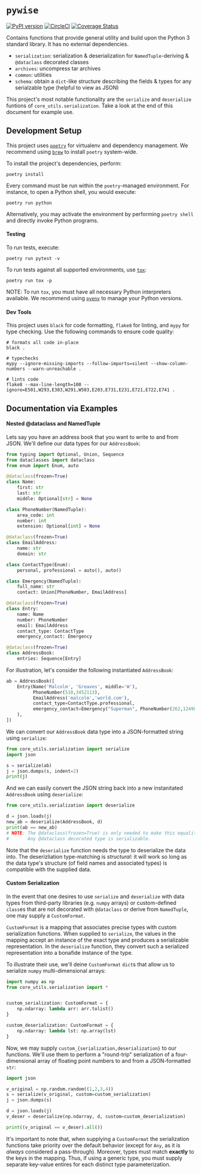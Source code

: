 # `pywise`
[![PyPI version](https://badge.fury.io/py/pywise.svg)](https://badge.fury.io/py/pywise) [![CircleCI](https://circleci.com/gh/malcolmgreaves/pywise/tree/main.svg?style=svg)](https://circleci.com/gh/malcolmgreaves/pywise/tree/main) [![Coverage Status](https://coveralls.io/repos/github/malcolmgreaves/pywise/badge.svg?branch=main)](https://coveralls.io/github/malcolmgreaves/pywise?branch=main)

Contains functions that provide general utility and build upon the Python 3 standard library. It has no external dependencies.
  - `serialization`: serialization & deserialization for `NamedTuple`-deriving & `@dataclass` decorated classes
  - `archives`: uncompress tar archives
  - `common`: utilities
  - `schema`: obtain a `dict`-like structure describing the fields & types for any serialzable type (helpful to view as JSON)

This project's most notable functionality are the `serialize` and `deserialize` funtions of `core_utils.serialization`.
Take a look at the end of this document for example use.



## Development Setup
This project uses [`poetry`](https://python-poetry.org/) for virtualenv and dependency management. We recommend using [`brew`](https://brew.sh/) to install `poetry` system-wide.

To install the project's dependencies, perform:
```
poetry install
```

Every command must be run within the `poetry`-managed environment.
For instance, to open a Python shell, you would execute:
```
poetry run python
```
Alternatively, you may activate the environment by performing `poetry shell` and directly invoke Python programs.


#### Testing
To run tests, execute:
```
poetry run pytest -v
```
To run tests against all supported environments, use [`tox`](https://tox.readthedocs.io/en/latest/):
```
poetry run tox -p
```
NOTE: To run `tox`, you must have all necessary Python interpreters available.
      We recommend using [`pyenv`](https://github.com/pyenv/pyenv) to manage your Python versions.


#### Dev Tools
This project uses `black` for code formatting, `flake8` for linting, and
`mypy` for type checking. Use the following commands to ensure code quality:
```
# formats all code in-place
black .

# typechecks
mypy --ignore-missing-imports --follow-imports=silent --show-column-numbers --warn-unreachable .

# lints code
flake8 --max-line-length=100 --ignore=E501,W293,E303,W291,W503,E203,E731,E231,E721,E722,E741 .
```


## Documentation via Examples

#### Nested @dataclass and NamedTuple
Lets say you have an address book that you want to write to and from JSON.
We'll define our data types for our `AddressBook`:

```python
from typing import Optional, Union, Sequence
from dataclasses import dataclass
from enum import Enum, auto

@dataclass(frozen=True)
class Name:
    first: str
    last: str
    middle: Optional[str] = None

class PhoneNumber(NamedTuple):
    area_code: int
    number: int
    extension: Optional[int] = None

@dataclass(frozen=True)
class EmailAddress:
    name: str
    domain: str

class ContactType(Enum):
    personal, professional = auto(), auto()

class Emergency(NamedTuple):
    full_name: str
    contact: Union[PhoneNumber, EmailAddress]

@dataclass(frozen=True)
class Entry:
    name: Name
    number: PhoneNumber
    email: EmailAddress
    contact_type: ContactType
    emergency_contact: Emergency

@dataclass(frozen=True)
class AddressBook:
    entries: Sequence[Entry]
```

For illustration, let's consider the following instantiated `AddressBook`:
```python
ab = AddressBook([
    Entry(Name('Malcolm', 'Greaves', middle='W'), 
          PhoneNumber(510,3452113),
          EmailAddress('malcolm','world.com'),
          contact_type=ContactType.professional,
          emergency_contact=Emergency("Superman", PhoneNumber(262,1249865,extension=1))
    ),
])
```

We can convert our `AddressBook` data type into a JSON-formatted string using `serialize`:
```python
from core_utils.serialization import serialize
import json

s = serialize(ab)
j = json.dumps(s, indent=2)
print(j)
```

And we can easily convert the JSON string back into a new instanitated `AddressBook` using `deserialize`:
```python
from core_utils.serialization import deserialize

d = json.loads(j)
new_ab = deserialize(AddressBook, d)
print(ab == new_ab)
# NOTE: The @dataclass(frozen=True) is only needed to make this equality work.
#       Any @dataclass decorated type is serializable. 
```

Note that the `deserialize` function needs the type to deserialize the data into. The deserizliation
type-matching is _structural_: it will work so long as the data type's structure (of field names and
associated types) is compatible with the supplied data.


#### Custom Serialization
In the event that one desires to use `serialize` and `deserialize` with data types from third-party libraries (e.g. `numpy` arrays) or custom-defined `class`es that are not decorated with `@dataclass` or derive from `NamedTuple`, one may supply a `CustomFormat`.

`CustomFormat` is a mapping that associates precise types with custom serialization functions. When supplied to `serialize`, the values in the mapping accept an instance of the exact type and produces a serializable representation. In the `deserialize` function, they convert such a serialized representation into a bonafide instance of the type.

To illustrate their use, we'll deine `CustomFormat` `dict`s that allow us to serialize `numpy` multi-dimensional arrays:
```python
import numpy as np
from core_utils.serialization import *


custom_serialization: CustomFormat = {
    np.ndarray: lambda arr: arr.tolist()
}

custom_deserialization: CustomFormat = {
    np.ndarray: lambda lst: np.array(lst)
}
```

Now, we may supply `custom_{serialization,deserialization}` to our functions. We'll use them to perform a "round-trip" serialization of a four-dimensional array of floating point numbers to and from a JSON-formatted `str`:
```python
import json

v_original = np.random.random((1,2,3,4))
s = serialize(v_original, custom=custom_serialization)
j = json.dumps(s)

d = json.loads(j)
v_deser = deserialize(np.ndarray, d, custom=custom_deserialization)

print((v_original == v_deser).all())
```

It's important to note that, when supplying a `CustomFormat` the serialization functions take priority over the default behavior (except for `Any`, as it is _always_ considered a pass-through). Moreover, types must match **exactly** to the keys in the mapping. Thus, if using a generic type, you must supply separate key-value entires for each distinct type parameterization.

